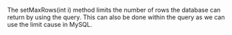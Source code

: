 The setMaxRows(int i) method limits the number of rows the database can
return by using the query. This can also be done within the query as we
can use the limit cause in MySQL.